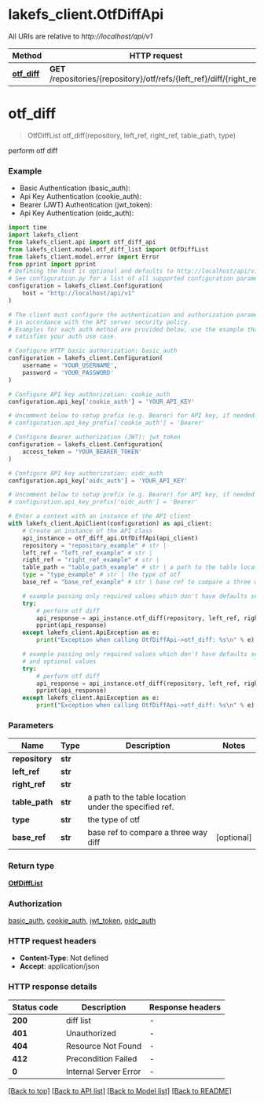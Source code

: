 # lakefs_client.OtfDiffApi

All URIs are relative to *http://localhost/api/v1*

Method | HTTP request | Description
------------- | ------------- | -------------
[**otf_diff**](OtfDiffApi.md#otf_diff) | **GET** /repositories/{repository}/otf/refs/{left_ref}/diff/{right_ref} | perform otf diff


# **otf_diff**
> OtfDiffList otf_diff(repository, left_ref, right_ref, table_path, type)

perform otf diff

### Example

* Basic Authentication (basic_auth):
* Api Key Authentication (cookie_auth):
* Bearer (JWT) Authentication (jwt_token):
* Api Key Authentication (oidc_auth):

```python
import time
import lakefs_client
from lakefs_client.api import otf_diff_api
from lakefs_client.model.otf_diff_list import OtfDiffList
from lakefs_client.model.error import Error
from pprint import pprint
# Defining the host is optional and defaults to http://localhost/api/v1
# See configuration.py for a list of all supported configuration parameters.
configuration = lakefs_client.Configuration(
    host = "http://localhost/api/v1"
)

# The client must configure the authentication and authorization parameters
# in accordance with the API server security policy.
# Examples for each auth method are provided below, use the example that
# satisfies your auth use case.

# Configure HTTP basic authorization: basic_auth
configuration = lakefs_client.Configuration(
    username = 'YOUR_USERNAME',
    password = 'YOUR_PASSWORD'
)

# Configure API key authorization: cookie_auth
configuration.api_key['cookie_auth'] = 'YOUR_API_KEY'

# Uncomment below to setup prefix (e.g. Bearer) for API key, if needed
# configuration.api_key_prefix['cookie_auth'] = 'Bearer'

# Configure Bearer authorization (JWT): jwt_token
configuration = lakefs_client.Configuration(
    access_token = 'YOUR_BEARER_TOKEN'
)

# Configure API key authorization: oidc_auth
configuration.api_key['oidc_auth'] = 'YOUR_API_KEY'

# Uncomment below to setup prefix (e.g. Bearer) for API key, if needed
# configuration.api_key_prefix['oidc_auth'] = 'Bearer'

# Enter a context with an instance of the API client
with lakefs_client.ApiClient(configuration) as api_client:
    # Create an instance of the API class
    api_instance = otf_diff_api.OtfDiffApi(api_client)
    repository = "repository_example" # str | 
    left_ref = "left_ref_example" # str | 
    right_ref = "right_ref_example" # str | 
    table_path = "table_path_example" # str | a path to the table location under the specified ref.
    type = "type_example" # str | the type of otf
    base_ref = "base_ref_example" # str | base ref to compare a three way diff (optional)

    # example passing only required values which don't have defaults set
    try:
        # perform otf diff
        api_response = api_instance.otf_diff(repository, left_ref, right_ref, table_path, type)
        pprint(api_response)
    except lakefs_client.ApiException as e:
        print("Exception when calling OtfDiffApi->otf_diff: %s\n" % e)

    # example passing only required values which don't have defaults set
    # and optional values
    try:
        # perform otf diff
        api_response = api_instance.otf_diff(repository, left_ref, right_ref, table_path, type, base_ref=base_ref)
        pprint(api_response)
    except lakefs_client.ApiException as e:
        print("Exception when calling OtfDiffApi->otf_diff: %s\n" % e)
```


### Parameters

Name | Type | Description  | Notes
------------- | ------------- | ------------- | -------------
 **repository** | **str**|  |
 **left_ref** | **str**|  |
 **right_ref** | **str**|  |
 **table_path** | **str**| a path to the table location under the specified ref. |
 **type** | **str**| the type of otf |
 **base_ref** | **str**| base ref to compare a three way diff | [optional]

### Return type

[**OtfDiffList**](OtfDiffList.md)

### Authorization

[basic_auth](../README.md#basic_auth), [cookie_auth](../README.md#cookie_auth), [jwt_token](../README.md#jwt_token), [oidc_auth](../README.md#oidc_auth)

### HTTP request headers

 - **Content-Type**: Not defined
 - **Accept**: application/json


### HTTP response details

| Status code | Description | Response headers |
|-------------|-------------|------------------|
**200** | diff list |  -  |
**401** | Unauthorized |  -  |
**404** | Resource Not Found |  -  |
**412** | Precondition Failed |  -  |
**0** | Internal Server Error |  -  |

[[Back to top]](#) [[Back to API list]](../README.md#documentation-for-api-endpoints) [[Back to Model list]](../README.md#documentation-for-models) [[Back to README]](../README.md)


